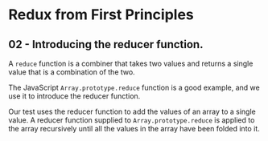 # Redux from First Principles

## 02 - Introducing the reducer function.

A `reduce` function is a combiner that takes two values and returns a single value that is a combination of the two.

The JavaScript `Array.prototype.reduce` function is a good example, and we use it to introduce the reducer function.

Our test uses the reducer function to add the values of an array to a single value. A reducer function supplied to `Array.prototype.reduce` is applied to the array recursively until all the values in the array have been folded into it.
